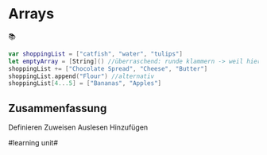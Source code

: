 # Arrays
📚

```swift
var shoppingList = ["catfish", "water", "tulips"]
let emptyArray = [String]() //überraschend: runde klammern -> weil hier bereits initialisiert wird und nicht nur deklariert
shoppingList += ["Chocolate Spread", "Cheese", "Butter"]
shoppingList.append("Flour") //alternativ
shoppingList[4...5] = ["Bananas", "Apples"]
```

## Zusammenfassung
Definieren
Zuweisen
Auslesen
Hinzufügen

#learning unit#